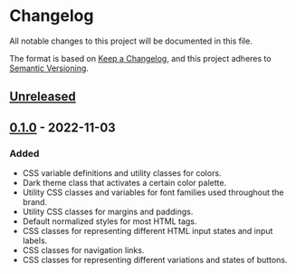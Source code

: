 # Changelog
All notable changes to this project will be documented in this file.

The format is based on [Keep a Changelog](https://keepachangelog.com/en/1.0.0/),
and this project adheres to [Semantic Versioning](https://semver.org/spec/v2.0.0.html).

## [Unreleased]

## [0.1.0] - 2022-11-03

### Added
- CSS variable definitions and utility classes for colors.
- Dark theme class that activates a certain color palette.
- Utility CSS classes and variables for font families used throughout the brand.
- Utility CSS classes for margins and paddings.
- Default normalized styles for most HTML tags.
- CSS classes for representing different HTML input states and input labels.
- CSS classes for navigation links.
- CSS classes for representing different variations and states of buttons.

[Unreleased]: https://github.com/TheWarriorAcademy/styles/compare/0.1.0...HEAD
[0.1.0]: https://github.com/TheWarriorAcademy/styles/releases/tag/0.1.0